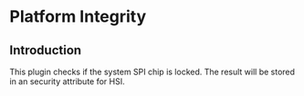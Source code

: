 Platform Integrity
==================

Introduction
------------

This plugin checks if the system SPI chip is locked. The result will be stored
in an security attribute for HSI.
